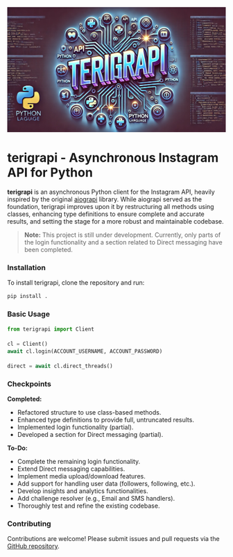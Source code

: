 <meta property="og:image" content="assets/banner.png">
<img src="assets/banner.png">

# terigrapi - Asynchronous Instagram API for Python

**terigrapi** is an asynchronous Python client for the Instagram API, heavily inspired by the original [aiograpi](https://github.com/subzeroid/aiograpi) library. While aiograpi served as the foundation, terigrapi improves upon it by restructuring all methods using classes, enhancing type definitions to ensure complete and accurate results, and setting the stage for a more robust and maintainable codebase.

> **Note:** This project is still under development. Currently, only parts of the login functionality and a section related to Direct messaging have been completed.

### Installation

To install terigrapi, clone the repository and run:

```bash
pip install .
```

### Basic Usage

```python
from terigrapi import Client

cl = Client()
await cl.login(ACCOUNT_USERNAME, ACCOUNT_PASSWORD)

direct = await cl.direct_threads()
```

### Checkpoints

**Completed:**
- Refactored structure to use class-based methods.
- Enhanced type definitions to provide full, untruncated results.
- Implemented login functionality (partial).
- Developed a section for Direct messaging (partial).

**To-Do:**
- Complete the remaining login functionality.
- Extend Direct messaging capabilities.
- Implement media upload/download features.
- Add support for handling user data (followers, following, etc.).
- Develop insights and analytics functionalities.
- Add challenge resolver (e.g., Email and SMS handlers).
- Thoroughly test and refine the existing codebase.

### Contributing

Contributions are welcome! Please submit issues and pull requests via the [GitHub repository](https://github.com/yourusername/terigrapi).
